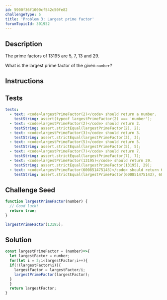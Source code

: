 ```yaml
---
id: 5900f36f1000cf542c50fe82
challengeType: 5
title: 'Problem 3: Largest prime factor'
forumTopicId: 301952
---
```


## Description
<section id='description'>

The prime factors of 13195 are 5, 7, 13 and 29.

What is the largest prime factor of the given `number`?

</section>

## Instructions
<section id='instructions'>

</section>

## Tests
<section id='tests'>

```yml
tests:
  - text: <code>largestPrimeFactor(2)</code> should return a number.
    testString: assert(typeof largestPrimeFactor(2) === 'number');
  - text: <code>largestPrimeFactor(2)</code> should return 2.
    testString: assert.strictEqual(largestPrimeFactor(2), 2);
  - text: <code>largestPrimeFactor(3)</code> should return 3.
    testString: assert.strictEqual(largestPrimeFactor(3), 3);
  - text: <code>largestPrimeFactor(5)</code> should return 5.
    testString: assert.strictEqual(largestPrimeFactor(5), 5);
  - text: <code>largestPrimeFactor(7)</code> should return 7.
    testString: assert.strictEqual(largestPrimeFactor(7), 7);
  - text: <code>largestPrimeFactor(13195)</code> should return 29.
    testString: assert.strictEqual(largestPrimeFactor(13195), 29);
  - text: <code>largestPrimeFactor(600851475143)</code> should return 6857.
    testString: assert.strictEqual(largestPrimeFactor(600851475143), 6857);

```

</section>

## Challenge Seed
<section id='challengeSeed'>

<div id='js-seed'>

```js
function largestPrimeFactor(number) {
  // Good luck!
  return true;
}

largestPrimeFactor(13195);
```

</div>



</section>

## Solution
<section id='solution'>


```js
const largestPrimeFactor = (number)=>{
  let largestFactor = number;
  for(let i = 2;i<largestFactor;i++){
  if(!(largestFactor%i)){
    largestFactor = largestFactor/i;
    largestPrimeFactor(largestFactor);
  }
  }
  return largestFactor;
}
```

</section>
